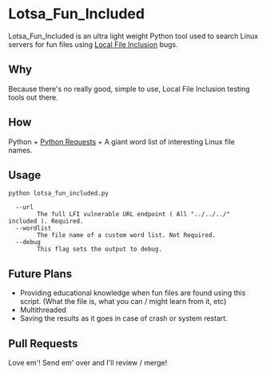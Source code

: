 # Lotsa_Fun_Included
 Lotsa_Fun_Included is an ultra light weight Python tool used to search Linux servers for fun files using [Local File Inclusion](https://en.wikipedia.org/wiki/File_inclusion_vulnerability#Local_file_inclusion) bugs.
 
## Why
Because there's no really good, simple to use, Local File Inclusion testing tools out there.

## How
Python + [Python Requests](https://requests.readthedocs.io/en/master/) + A giant word list of interesting Linux file names.

## Usage

`python lotsa_fun_included.py`

```
  --url
        The full LFI vulnerable URL endpoint ( All "../../../" included ). Required.
  --wordlist
        The file name of a custom word list. Not Required.
  --debug
        This flag sets the output to debug.
```

## Future Plans
* Providing educational knowledge when fun files are found using this script. (What the file is, what you can / might learn from it, etc)
* Multithreaded
* Saving the results as it goes in case of crash or system restart.

## Pull Requests
Love em'! Send em' over and I'll review / merge!
